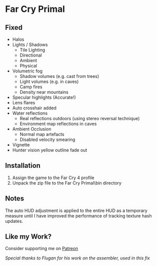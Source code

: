 Far Cry Primal
==============

Fixed
-----
- Halos
- Lights / Shadows
	- Tile Lighting
	- Directional
	- Ambient
	- Physical
- Volumetric fog
	- Shadow volumes (e.g. cast from trees)
	- Light volumes (e.g. in caves)
	- Camp fires
	- Density near mountains
- Specular highlights (Accurate!)
- Lens flares
- Auto crosshair added
- Water reflections
	- Real reflections outdoors (using stereo reversal technique)
	- Environment map reflections in caves
- Ambient Occlusion
	- Normal map artefacts
	- Disabled velocity smearing
- Vignette
- Hunter vision yellow outline fade out

Installation
------------
1. Assign the game to the Far Cry 4 profile
2. Unpack the zip file to the Far Cry Primal\bin directory

Notes
-----
The auto HUD adjustment is applied to the entire HUD as a temporary measure
until I have improved the performance of tracking texture hash updates.

Like my Work?
-------------
Consider supporting me on [Patreon](https://www.patreon.com/DarkStarSword)

_Special thanks to Flugan for his work on the assembler, used in this fix_
